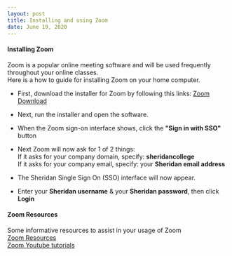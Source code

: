 ```yaml
---
layout: post
title: Installing and using Zoom   
date: June 19, 2020
--- 
```


#### **Installing Zoom**

Zoom is a popular online meeting software and will be used frequently throughout your online classes.  
Here is a how to guide for installing Zoom on your home computer.

* First, download the installer for Zoom by following this links: [Zoom Download](https://zoom.us/download)

* Next, run the installer and open the software. 

* When the Zoom sign-on interface shows, click the **"Sign in with SSO"** button

* Next Zoom will now ask for 1 of 2 things:   
  If it asks for your company domain, specify: **sheridancollege**   
  If it asks for your company email, specify: your **Sheridan email address**

* The Sheridan Single Sign On (SSO) interface will now appear.

* Enter your **Sheridan username** & your **Sheridan password**, then click **Login**


#### **Zoom Resources**

Some informative resources to assist in your usage of Zoom   
[Zoom Resources](https://zoom.us/resources)   
[Zoom Youtube tutorials](https://www.youtube.com/playlist?list=PLKpRxBfeD1kEM_I1lId3N_Xl77fKDzSXe)